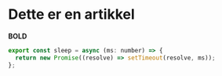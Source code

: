 # Dette er en artikkel

**BOLD**

```javascript
export const sleep = async (ms: number) => {
  return new Promise((resolve) => setTimeout(resolve, ms));
};
```
